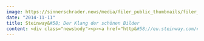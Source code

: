 ```yaml
---
image: https://sinnerschrader.news/media/filer_public_thumbnails/filer_public/d7/d0/d7d05104-5974-4ed7-9293-1e45d593126c/bildmotiv_steinway_commerceplus_smartobjekt_hero_750.jpg__480x288_q85_crop_subsampling-2_upscale.jpg
date: "2014-11-11"
title: Steinway&#58; Der Klang der schönen Bilder
content: <div class="newsbody"><p><a href="http&#58;//eu.steinway.com/#http&#58;//eu.steinway.com">http&#58;//eu.steinway.com</a></p><p>Steinway &amp; Sons, die internationale Weltmarke für Flügel und Klaviere, setzt auch bei ihrem Webauftritt auf Perfektion und Leidenschaft. Die neue Corporate Website inszeniert die Premium-Weltmarke durch emotionale Bildwelten, die den perfekten Klang der hochwertigen Musikinstrumente widerspiegeln. Renommierte Pianistinnen und Pianisten wie Lang Lang oder Billy Joel unterstreichen mit authentischen Zitaten ihre Leidenschaft für das Unternehmen. Konzept und Idee, Design und Umsetzung stammen von SinnerSchrader Commerce, die dem Auftritt auch eine spielerische Produktinszenierung spendierten. So können der Musikliebhaber und Interessierte Farbvarianten und besonders edle Furniere aus der Steinway Crown Jewels Collection ausprobieren. Damit wird der perfekte und volle Klang von Steinway Instrumenten auch visuell flankiert. Im Zuge des Relaunches, der in 6 Sprachversionen (de, en, ru, es, fr, it) realisiert wurde, überarbeitete SinnerSchrader Commerce gemeinsam mit Steinway das Leadmanagement, was aufgrund des langen Kaufentscheidungsprozesses in diesem Marktsegment besonders wichtig war. In 2015 ist der Rollout der Markenwebsite in Asien geplant.</p><p><strong>Downloads&#58;</strong></p><p><a href="https://commerce-plus.com/media/filer_public/3b/8b/3b8b282f-bec3-499c-afb7-50883fb52971/screenshot_startseite_steinwayde_commerceplus.png">Screenshot Startseite Steinway</a></p><p><a href="https://commerce-plus.com/media/filer_public/65/a2/65a208a0-6606-4bbf-a35c-4509d13d0293/bildmotiv_steinway_commerceplus_smartobjekt.jpg" target="_blank">Bildmotiv Steinway</a></p><p><strong>Pressekontakt&#58;</strong></p><p>SinnerSchrader Commerce GmbH<br/>Marketing &amp; PR<br/>Sebastian Kehr<br/>+49 40 24828 751<br/><a href="mailto&#58;presse@sinnerschrader.com">presse@sinnerschrader.com</a></p><p></p><p><strong>Über Steinway &amp; Sons </strong></p><p>Der Name Steinway &amp; Sons steht für Tradition im Klavierbau, die seit mehr als 160 Jahren gepflegt und bis zur Vollendung weiterentwickelt wird. Mit der Entwicklung von 128 Patenten gilt das Unternehmen als Begründer des modernen Klavierbaus. Die Flügel und Klaviere sind weltweit der Maßstab für höchste Qualität und genießen einzigartige Wertschätzung – sowohl bei Berufspianisten und Institutionen als auch bei den Menschen, deren Herz für die Musik schlägt.</p><p><a class="news-backlink" href="/de/"><svg class="svg-ico svg-ico--arrow-left"><use xlink&#58;href="#arrow-down"></use></svg>Zurück zur Presse Übersicht</a></p></div>
---
```

